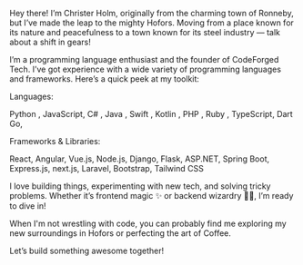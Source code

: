 
Hey there!
I’m Christer Holm, originally from the charming town of Ronneby, but I’ve made the leap to the mighty Hofors.  Moving from a place known for its nature and peacefulness to a town known for its steel industry — talk about a shift in gears!

I’m a programming language enthusiast and the founder of CodeForged Tech. I’ve got experience with a wide variety of programming languages and frameworks. Here’s a quick peek at my toolkit:

Languages:

Python ,
JavaScript, 
C# ,
Java , 
Swift ,
Kotlin ,
PHP ,
Ruby ,
TypeScript,
Dart
Go, 

Frameworks & Libraries:

React,
Angular, 
Vue.js,
Node.js, 
Django,
Flask,
ASP.NET,
Spring Boot, 
Express.js, 
next.js,
Laravel, 
Bootstrap, 
Tailwind CSS 

I love building things, experimenting with new tech, and solving tricky problems. Whether it’s frontend magic ✨ or backend wizardry 🧙‍♂️, I’m ready to dive in!

When I'm not wrestling with code, you can probably find me exploring my new surroundings in Hofors or perfecting the art of Coffee.

Let’s build something awesome together!
